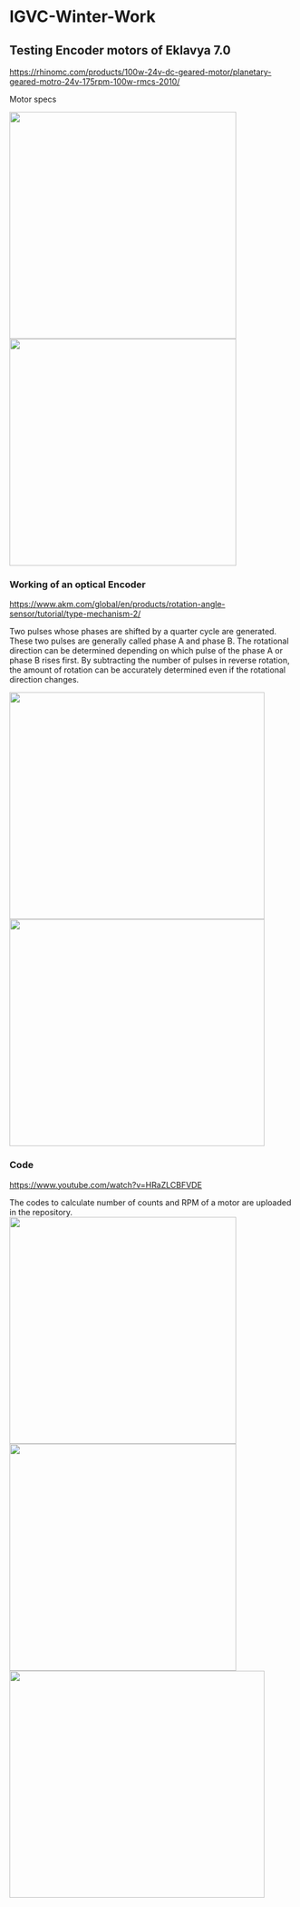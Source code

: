 # IGVC-Winter-Work

## Testing Encoder motors of Eklavya 7.0
https://rhinomc.com/products/100w-24v-dc-geared-motor/planetary-geared-motro-24v-175rpm-100w-rmcs-2010/

Motor specs

<img src="https://user-images.githubusercontent.com/106007058/205484582-2a4d6526-4c55-4a38-8b51-59ea25b1ae2f.png" width="400" height="400">

<img src="https://user-images.githubusercontent.com/106007058/205484591-5317ac5a-f5f4-4f26-8bd8-70e82840ccbf.png" width="400" height="400">

### Working of an optical Encoder

https://www.akm.com/global/en/products/rotation-angle-sensor/tutorial/type-mechanism-2/

Two pulses whose phases are shifted by a quarter cycle are generated. These two pulses are generally called phase A and phase B. The rotational direction can be determined depending on which pulse of the phase A or phase B rises first. By subtracting the number of pulses in reverse rotation, the amount of rotation can be accurately determined even if the rotational direction changes.

<img src="https://user-images.githubusercontent.com/106007058/205484658-cc4d6553-4217-47d9-b1be-998600061c36.png" width="450" height="400">
<img src="https://user-images.githubusercontent.com/106007058/205484785-11c0731f-86f6-4a1a-b220-ee3f278b8f1c.png" width="450" height="400">

### Code
https://www.youtube.com/watch?v=HRaZLCBFVDE

The codes to calculate number of counts and RPM of a motor are uploaded in the repository.
<img src="https://user-images.githubusercontent.com/106007058/205484760-764a4a20-3742-4fa9-900d-7b5874796da8.png" width="400" height="400">
<img src="https://user-images.githubusercontent.com/106007058/205484764-9ef31b3f-baaf-46e3-bc34-21edfa785f65.png" width="400" height="400">
<img src="https://user-images.githubusercontent.com/106007058/205484768-db5d3eed-c711-4704-8e8e-7118f5bd4bc5.png" width="450" height="400">









